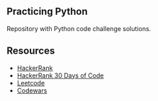 ## Practicing Python

Repository with Python code challenge solutions. 

## Resources

- [HackerRank](https://www.hackerrank.com/)
- [HackerRank 30 Days of Code](https://www.hackerrank.com/domains/tutorials/30-days-of-code)
- [Leetcode](https://leetcode.com/)
- [Codewars](https://www.codewars.com/)